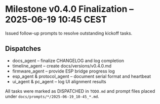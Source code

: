 # Milestone v0.4.0 Finalization – 2025-06-19 10:45 CEST

Issued follow-up prompts to resolve outstanding kickoff tasks.

## Dispatches
- docs_agent – finalize CHANGELOG and log completion
- timeline_agent – create docs/versions/v0.4.0.md
- firmware_agent – provide ESP bridge progress log
- esp_agent & protocol_agent – document serial format and heartbeat
- ui_agent & pc_agent – log UI alignment results

All tasks were marked as DISPATCHED in `TODO.md` and prompt files placed under `docs/prompts/*/2025-06-19_10-45_*.md`.
